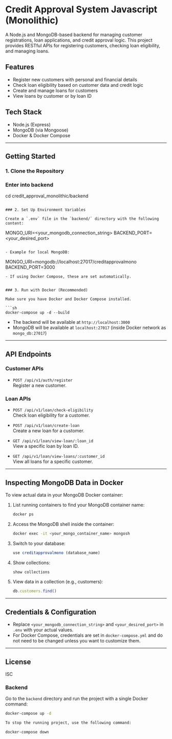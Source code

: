 # Credit Approval System Javascript (Monolithic)

A Node.js and MongoDB-based backend for managing customer registrations, loan applications, and credit approval logic. This project provides RESTful APIs for registering customers, checking loan eligibility, and managing loans.

## Features

- Register new customers with personal and financial details
- Check loan eligibility based on customer data and credit logic
- Create and manage loans for customers
- View loans by customer or by loan ID

## Tech Stack

- Node.js (Express)
- MongoDB (via Mongoose)
- Docker & Docker Compose

---

## Getting Started

### 1. Clone the Repository

### Enter into backend

cd credit_approval_monolithic/backend
```

### 2. Set Up Environment Variables

Create a `.env` file in the `backend/` directory with the following content:

```
MONGO_URI=<your_mongodb_connection_string>
BACKEND_PORT=<your_desired_port>
```

- Example for local MongoDB:
  ```
  MONGO_URI=mongodb://localhost:27017/creditapprovalmono
  BACKEND_PORT=3000
  ```
- If using Docker Compose, these are set automatically.


### 3. Run with Docker (Recommended)

Make sure you have Docker and Docker Compose installed.

```sh
docker-compose up -d --build
```

- The backend will be available at `http://localhost:3000`
- MongoDB will be available at `localhost:27017` (inside Docker network as `mongo_db:27017`)

---

## API Endpoints

### Customer APIs

- `POST /api/v1/auth/register`  
  Register a new customer.

### Loan APIs

- `POST /api/v1/loan/check-eligibility`  
  Check loan eligibility for a customer.

- `POST /api/v1/loan/create-loan`  
  Create a new loan for a customer.

- `GET /api/v1/loan/view-loan/:loan_id`  
  View a specific loan by loan ID.

- `GET /api/v1/loan/view-loans/:customer_id`  
  View all loans for a specific customer.

---

## Inspecting MongoDB Data in Docker

To view actual data in your MongoDB Docker container:

1. List running containers to find your MongoDB container name:
   ```sh
   docker ps
   ```
2. Access the MongoDB shell inside the container:
   ```sh
   docker exec -it <your_mongo_container_name> mongosh
   ```
3. Switch to your database:
   ```js
   use creditapprovalmono (database_name)
   ```
4. Show collections:
   ```js
   show collections
   ```
5. View data in a collection (e.g., customers):
   ```js
   db.customers.find()
   ```

---

## Credentials & Configuration

- Replace `<your_mongodb_connection_string>` and `<your_desired_port>` in `.env` with your actual values.
- For Docker Compose, credentials are set in `docker-compose.yml` and do not need to be changed unless you want to customize them.

---

## License

ISC

### Backend

Go to the `backend` directory and run the project with a single Docker command:

```bash
docker-compose up -d

To stop the running project, use the following command:

docker-compose down

